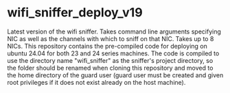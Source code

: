 # wifi_sniffer_deploy_v19
Latest version of the wifi sniffer. Takes command line arguments specifying NIC as well as the channels with which to sniff on that NIC. Takes up to 8 NICs. This repository contains the pre-compiled code for deploying on ubuntu 24.04 for both 23 and 24 series machines. The code is compiled to use the directory name "wifi_sniffer" as the sniffer's project directory, so the folder should be renamed when cloning this repository and moved to the home directory of the guard user (guard user must be created and given root privileges if it does not exist already on the host machine).
